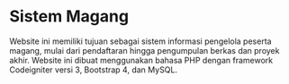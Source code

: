 # Sistem Magang

Website ini memiliki tujuan sebagai sistem informasi pengelola peserta magang, mulai dari pendaftaran hingga pengumpulan berkas dan proyek akhir. Website ini dibuat menggunakan bahasa PHP dengan framework Codeigniter versi 3, Bootstrap 4, dan MySQL.
